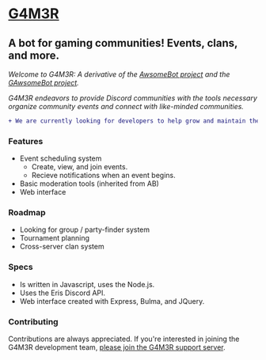 # [G4M3R](https://g4m3r.xyz)
## A bot for gaming communities! Events, clans, and more.

*Welcome to G4M3R: A derivative of the [AwsomeBot project](https://github.com/BitQuote/AwesomeBot) and the [GAwsomeBot project](https://github.com/GilbertGobbels/GAwesomeBot).*

*G4M3R endeavors to provide Discord communities with the tools necessary organize community events and connect with like-minded communities.*

```diff
+ We are currently looking for developers to help grow and maintain the project!
```

### Features
+ Event scheduling system
  + Create, view, and join events.
  + Recieve notifications when an event begins.
+ Basic moderation tools (inherited from AB)
+ Web interface

### Roadmap
+ Looking for group / party-finder system
+ Tournament planning
+ Cross-server clan system

### Specs
+ Is written in Javascript, uses the Node.js. 
+ Uses the Eris Discord API.
+ Web interface created with Express, Bulma, and JQuery.

### Contributing
Contributions are always appreciated. If you're interested in joining the G4M3R development team, [please join the G4M3R support server](https://discord.gg/WUCqSzD).
